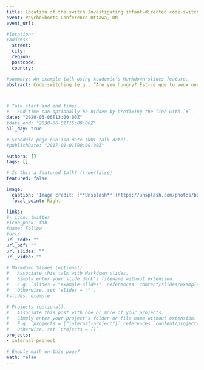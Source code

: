 ```yaml
---
title: Location of the switch Investigating infant-directed code-switching in the speech of bilingual parents
event: PsychoShorts Conference Ottawa, ON
event_url: 

#location: 
#address:
  street: 
  city: 
  region: 
  postcode: 
  country: 

#summary: An example talk using Academic's Markdown slides feature.
abstract: Code-switching (e.g., “Are you hungry? Est-ce que tu veux une apple?”) is common in bilingual environments and may affect language acquisition, yet little is known about parental code-switching patterns. This is the first study to examine parents’ natural code-switching behaviors. Our findings show that parents do not frequently code-switch when speaking to their infant, and that properties of their code-switching (e.g., syntactic location and apparent reason) shift over the infant’s development.



# Talk start and end times.
#   End time can optionally be hidden by prefixing the line with `#`.
date: "2020-03-06T13:00:00Z"
#date_end: "2030-06-01T15:00:00Z"
all_day: true

# Schedule page publish date (NOT talk date).
#publishDate: "2017-01-01T00:00:00Z"

authors: []
tags: []

# Is this a featured talk? (true/false)
featured: false

image:
  caption: 'Image credit: [**Unsplash**](https://unsplash.com/photos/bzdhc5b3Bxs)'
  focal_point: Right

links:
#- icon: twitter
#icon_pack: fab
#name: Follow
#url: 
url_code: ""
url_pdf: ""
url_slides: ""
url_video: ""

# Markdown Slides (optional).
#   Associate this talk with Markdown slides.
#   Simply enter your slide deck's filename without extension.
#   E.g. `slides = "example-slides"` references `content/slides/example-slides.md`.
#   Otherwise, set `slides = ""`.
#slides: example

# Projects (optional).
#   Associate this post with one or more of your projects.
#   Simply enter your project's folder or file name without extension.
#   E.g. `projects = ["internal-project"]` references `content/project/deep-learning/index.md`.
#   Otherwise, set `projects = []`.
projects:
- internal-project

# Enable math on this page?
math: false
---
```

